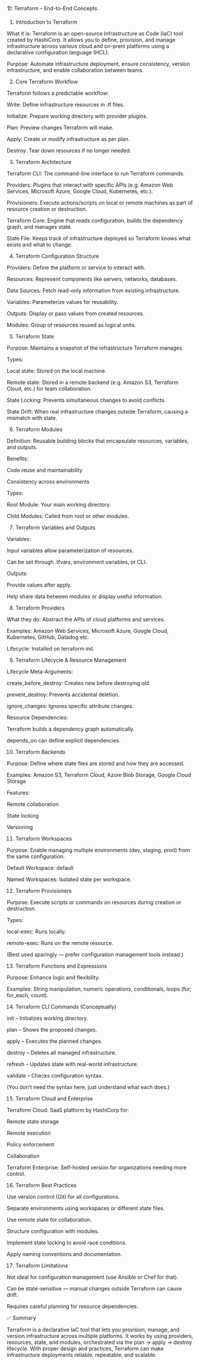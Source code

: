 🏗️ Terraform – End-to-End Concepts
1. Introduction to Terraform

What it is:
Terraform is an open-source Infrastructure as Code (IaC) tool created by HashiCorp.
It allows you to define, provision, and manage infrastructure across various cloud and on-prem platforms using a declarative configuration language (HCL).

Purpose:
Automate infrastructure deployment, ensure consistency, version infrastructure, and enable collaboration between teams.

2. Core Terraform Workflow

Terraform follows a predictable workflow:

Write: Define infrastructure resources in .tf files.

Initialize: Prepare working directory with provider plugins.

Plan: Preview changes Terraform will make.

Apply: Create or modify infrastructure as per plan.

Destroy: Tear down resources if no longer needed.

3. Terraform Architecture

Terraform CLI: The command-line interface to run Terraform commands.

Providers: Plugins that interact with specific APIs (e.g. Amazon Web Services, Microsoft Azure, Google Cloud, Kubernetes, etc.).

Provisioners: Execute actions/scripts on local or remote machines as part of resource creation or destruction.

Terraform Core: Engine that reads configuration, builds the dependency graph, and manages state.

State File: Keeps track of infrastructure deployed so Terraform knows what exists and what to change.

4. Terraform Configuration Structure

Providers: Define the platform or service to interact with.

Resources: Represent components like servers, networks, databases.

Data Sources: Fetch read-only information from existing infrastructure.

Variables: Parameterize values for reusability.

Outputs: Display or pass values from created resources.

Modules: Group of resources reused as logical units.

5. Terraform State

Purpose:
Maintains a snapshot of the infrastructure Terraform manages.

Types:

Local state: Stored on the local machine.

Remote state: Stored in a remote backend (e.g. Amazon S3, Terraform Cloud, etc.) for team collaboration.

State Locking: Prevents simultaneous changes to avoid conflicts.

State Drift: When real infrastructure changes outside Terraform, causing a mismatch with state.

6. Terraform Modules

Definition:
Reusable building blocks that encapsulate resources, variables, and outputs.

Benefits:

Code reuse and maintainability

Consistency across environments

Types:

Root Module: Your main working directory.

Child Modules: Called from root or other modules.

7. Terraform Variables and Outputs

Variables:

Input variables allow parameterization of resources.

Can be set through .tfvars, environment variables, or CLI.

Outputs:

Provide values after apply.

Help share data between modules or display useful information.

8. Terraform Providers

What they do:
Abstract the APIs of cloud platforms and services.

Examples: Amazon Web Services, Microsoft Azure, Google Cloud, Kubernetes, GitHub, Datadog etc.

Lifecycle: Installed on terraform init.

9. Terraform Lifecycle & Resource Management

Lifecycle Meta-Arguments:

create_before_destroy: Creates new before destroying old.

prevent_destroy: Prevents accidental deletion.

ignore_changes: Ignores specific attribute changes.

Resource Dependencies:

Terraform builds a dependency graph automatically.

depends_on can define explicit dependencies.

10. Terraform Backends

Purpose:
Define where state files are stored and how they are accessed.

Examples: Amazon S3, Terraform Cloud, Azure Blob Storage, Google Cloud Storage

Features:

Remote collaboration

State locking

Versioning

11. Terraform Workspaces

Purpose:
Enable managing multiple environments (dev, staging, prod) from the same configuration.

Default Workspace: default

Named Workspaces: Isolated state per workspace.

12. Terraform Provisioners

Purpose:
Execute scripts or commands on resources during creation or destruction.

Types:

local-exec: Runs locally.

remote-exec: Runs on the remote resource.

(Best used sparingly — prefer configuration management tools instead.)

13. Terraform Functions and Expressions

Purpose:
Enhance logic and flexibility.

Examples:
String manipulation, numeric operations, conditionals, loops (for, for_each, count).

14. Terraform CLI Commands (Conceptually)

init – Initializes working directory.

plan – Shows the proposed changes.

apply – Executes the planned changes.

destroy – Deletes all managed infrastructure.

refresh – Updates state with real-world infrastructure.

validate – Checks configuration syntax.

(You don’t need the syntax here, just understand what each does.)

15. Terraform Cloud and Enterprise

Terraform Cloud: SaaS platform by HashiCorp for:

Remote state storage

Remote execution

Policy enforcement

Collaboration

Terraform Enterprise: Self-hosted version for organizations needing more control.

16. Terraform Best Practices

Use version control (Git) for all configurations.

Separate environments using workspaces or different state files.

Use remote state for collaboration.

Structure configuration with modules.

Implement state locking to avoid race conditions.

Apply naming conventions and documentation.

17. Terraform Limitations

Not ideal for configuration management (use Ansible or Chef for that).

Can be state-sensitive — manual changes outside Terraform can cause drift.

Requires careful planning for resource dependencies.

✅ Summary

Terraform is a declarative IaC tool that lets you provision, manage, and version infrastructure across multiple platforms.
It works by using providers, resources, state, and modules, orchestrated via the plan → apply → destroy lifecycle.
With proper design and practices, Terraform can make infrastructure deployments reliable, repeatable, and scalable.
